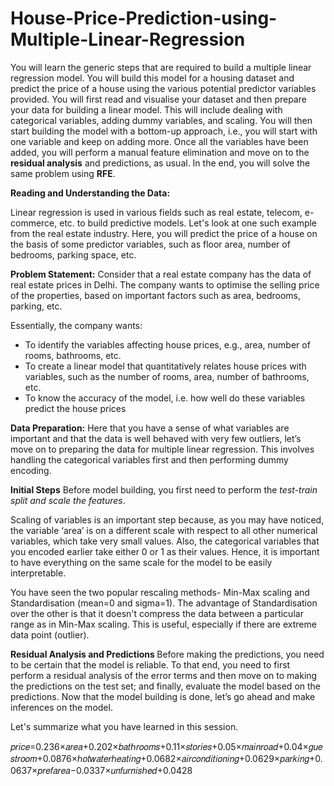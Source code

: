 # House-Price-Prediction-using-Multiple-Linear-Regression

You will learn the generic steps that are required to build a multiple linear regression model. 
You will build this model for a housing dataset and predict the price of a house using the various potential predictor variables provided.
You will first read and visualise your dataset and then prepare your data for building a linear model.
This will include dealing with categorical variables, adding dummy variables, and scaling.
You will then start building the model with a bottom-up approach, i.e., you will start with one variable and keep on adding more.
Once all the variables have been added, you will perform a manual feature elimination and move on to the <b>residual analysis</b> and predictions, as usual.
In the end, you will solve the same problem using <b>RFE</b>.

<b> Reading and Understanding the Data: </b>

Linear regression is used in various fields such as real estate, telecom, e-commerce, etc. to build predictive models. Let's look at one such example from the real estate industry.
Here, you will predict the price of a house on the basis of some predictor variables, such as floor area, number of bedrooms, parking space, etc.

<b>Problem Statement:</b>
Consider that a real estate company has the data of real estate prices in Delhi.
The company wants to optimise the selling price of the properties, based on important factors such as area, bedrooms, parking, etc.

Essentially, the company wants:
<ul><li>To identify the variables affecting house prices, e.g., area, number of rooms, bathrooms, etc.</li>
<li>To create a linear model that quantitatively relates house prices with variables, such as the number of rooms, area, number of bathrooms, etc.</li>
<li>To know the accuracy of the model, i.e. how well do these variables predict the house prices</li></ul>

<b>Data Preparation:</b>
Here that you have a sense of what variables are important and that the data is well behaved with very few outliers, let’s move on to preparing the data for multiple linear regression.
This involves handling the categorical variables first and then performing dummy encoding.

<b>Initial Steps</b>
Before model building, you first need to perform the <i>test-train split and scale the features</i>.

Scaling of variables is an important step because, as you may have noticed, the variable ‘area’ is on a different scale with respect to all other numerical variables, which take very small values.
Also, the categorical variables that you encoded earlier take either 0 or 1 as their values. Hence, it is important to have everything on the same scale for the model to be easily interpretable.

You have seen the two popular rescaling methods- Min-Max scaling and Standardisation (mean=0 and sigma=1).
The advantage of Standardisation over the other is that it doesn't compress the data between a particular range as in Min-Max scaling. 
This is useful, especially if there are extreme data point (outlier).


<b>Residual Analysis and Predictions </b>
Before making the predictions, you need to be certain that the model is reliable.
To that end, you need to first perform a residual analysis of the error terms and then move on to making the predictions on the test set; and finally, evaluate the model based on the predictions.
Now that the model building is done, let’s go ahead and make inferences on the model.

Let's summarize what you have learned in this session. 

𝑝𝑟𝑖𝑐𝑒=0.236×𝑎𝑟𝑒𝑎+0.202×𝑏𝑎𝑡ℎ𝑟𝑜𝑜𝑚𝑠+0.11×𝑠𝑡𝑜𝑟𝑖𝑒𝑠+0.05×𝑚𝑎𝑖𝑛𝑟𝑜𝑎𝑑+0.04×𝑔𝑢𝑒𝑠𝑡𝑟𝑜𝑜𝑚+0.0876×ℎ𝑜𝑡𝑤𝑎𝑡𝑒𝑟ℎ𝑒𝑎𝑡𝑖𝑛𝑔+0.0682×𝑎𝑖𝑟𝑐𝑜𝑛𝑑𝑖𝑡𝑖𝑜𝑛𝑖𝑛𝑔+0.0629×𝑝𝑎𝑟𝑘𝑖𝑛𝑔+0.0637×𝑝𝑟𝑒𝑓𝑎𝑟𝑒𝑎−0.0337×𝑢𝑛𝑓𝑢𝑟𝑛𝑖𝑠ℎ𝑒𝑑+0.0428
